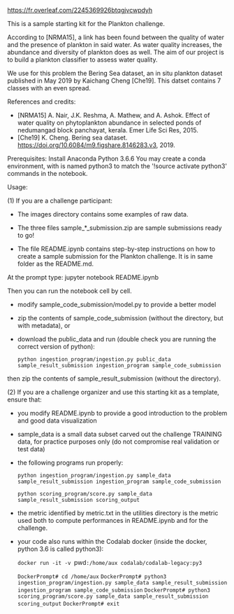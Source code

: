 https://fr.overleaf.com/2245369926btqgjvcwpdyh


This is a sample starting kit for the Plankton challenge. 

According to [NRMA15], a link has been found between the quality of water and the presence of plankton in said water. As water quality increases, the abundance and diversity of plankton does as well. The aim of our project is to build a plankton classifier to assess water quality.

We use for this problem the Bering Sea dataset, an in situ plankton dataset published in May 2019 by Kaichang Cheng [Che19]. This datset contains 7 classes with an even spread.

References and credits: 
- [NRMA15] A. Nair, J.K. Reshma, A. Mathew, and A. Ashok. Effect of water quality on phytoplankton abundance in selected ponds of nedumangad block panchayat, kerala. Emer Life Sci Res, 2015.
- [Che19] K. Cheng. Bering sea dataset. https://doi.org/10.6084/m9.figshare.8146283.v3, 2019.

Prerequisites:
Install Anaconda Python 3.6.6 
You may create a conda environment, with is named python3 to match the '!source activate python3' commands in the notebook.

Usage:

(1) If you are a challenge participant:

- The images directory contains some examples of raw data.

- The three files sample_*_submission.zip are sample submissions ready to go!

- The file README.ipynb contains step-by-step instructions on how to create a sample submission for the Plankton challenge. It is in same folder as the README.md.

At the prompt type:
jupyter notebook README.ipynb

Then you can run the notebook cell by cell.

- modify sample_code_submission/model.py to provide a better model

- zip the contents of sample_code_submission (without the directory, but with metadata), or

- download the public_data and run (double check you are running the correct version of python):

  `python ingestion_program/ingestion.py public_data sample_result_submission ingestion_program sample_code_submission`

then zip the contents of sample_result_submission (without the directory).

(2) If you are a challenge organizer and use this starting kit as a template, ensure that:

- you modify README.ipynb to provide a good introduction to the problem and good data visualization

- sample_data is a small data subset carved out the challenge TRAINING data, for practice purposes only (do not compromise real validation or test data)

- the following programs run properly:

    `python ingestion_program/ingestion.py sample_data sample_result_submission ingestion_program sample_code_submission`

    `python scoring_program/score.py sample_data sample_result_submission scoring_output`

- the metric identified by metric.txt in the utilities directory is the metric used both to compute performances in README.ipynb and for the challenge.

- your code also runs within the Codalab docker (inside the docker, python 3.6 is called python3):

	`docker run -it -v `pwd`:/home/aux codalab/codalab-legacy:py3`
	
	`DockerPrompt# cd /home/aux`
	`DockerPrompt# python3 ingestion_program/ingestion.py sample_data sample_result_submission ingestion_program sample_code_submission`
	`DockerPrompt# python3 scoring_program/score.py sample_data sample_result_submission scoring_output`
	`DockerPrompt# exit`
